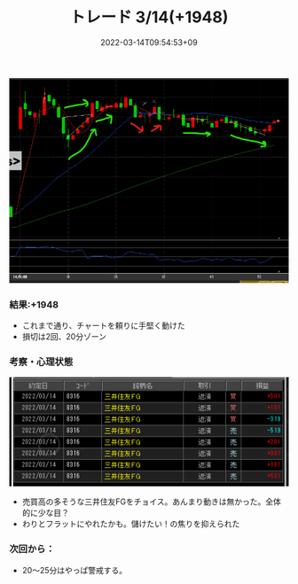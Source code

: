 ﻿---
title: トレード 3/14(+1948)
date: "2022-03-14T09:54:53+09"
image: "220314_/image.png"
thumbnail: chart.png
tags: ["trade"]
---

![](chart.png)

### 結果:+1948

- これまで通り、チャートを頼りに手堅く動けた
- 損切は2回、20分ゾーン

### 考察・心理状態

![](2022-03-14-10-01-25.png)

- 売買高の多そうな三井住友FGをチョイス。あんまり動きは無かった。全体的に少な目？
- わりとフラットにやれたかも。儲けたい！の焦りを抑えられた

### 次回から：

- 20～25分はやっぱ警戒する。